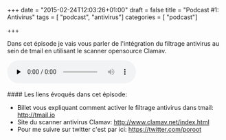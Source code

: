 +++
date = "2015-02-24T12:03:26+01:00"
draft = false
title = "Podcast #1: Antivirus"
tags = [ "podcast", "antivirus"]
categories = [ "podcast"]

+++

Dans cet épisode je vais vous parler de l'intégration du filtrage antivirus au sein de tmail en utilisant le scanner opensource Clamav.
<div class="player">
    <audio controls preload="none">
        <!-- Audio files -->
        <source src="//podcasts.toorop.fr/tmail/enclosures/ep1.mp3" type="audio/mp3">
        <!-- Fallback for browsers that don't support the <audio> element -->
        <div>
            <a href="http://podcasts.toorop.fr/tmail/enclosures/ep1.mp3">Download</a>
        </div>
    </audio>
</div>
<br>
<!--more-->
#### Les liens évoqués dans cet épisode:

* Billet vous expliquant comment activer le filtrage antivirus dans tmail: http://tmail.io 
* Site du scanner antivirus Clamav: http://www.clamav.net/index.html
* Pour me suivre sur twitter c'est par ici: https://twitter.com/poroot